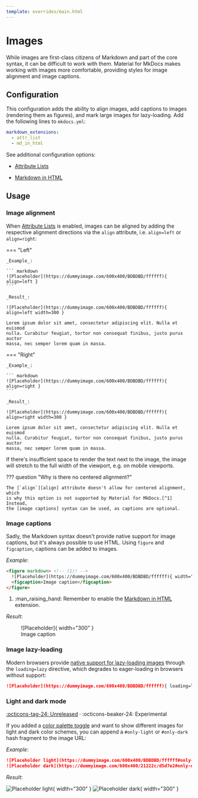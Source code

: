 ```yaml
---
template: overrides/main.html
---
```


# Images

While images are first-class citizens of Markdown and part of the core syntax, 
it can be difficult to work with them. Material for MkDocs makes working with 
images more comfortable, providing styles for image alignment and image
captions.

## Configuration

This configuration adds the ability to align images, add captions to images
(rendering them as figures), and mark large images for lazy-loading. Add the
following lines to `mkdocs.yml`:

``` yaml
markdown_extensions:
  - attr_list
  - md_in_html
```

See additional configuration options:

- [Attribute Lists]
- [Markdown in HTML]

  [Attribute Lists]: ../setup/extensions/python-markdown.md#attribute-lists
  [Markdown in HTML]: ../setup/extensions/python-markdown.md#markdown-in-html

## Usage

### Image alignment

When [Attribute Lists] is enabled, images can be aligned by adding the
respective alignment directions via the `align` attribute, i.e. `align=left` or
`align=right`:

=== "Left"

    _Example_:

    ``` markdown
    ![Placeholder](https://dummyimage.com/600x400/BDBDBD/ffffff){ align=left }
    ```

    _Result_:

    ![Placeholder](https://dummyimage.com/600x400/BDBDBD/ffffff){ align=left width=300 }

    Lorem ipsum dolor sit amet, consectetur adipiscing elit. Nulla et euismod
    nulla. Curabitur feugiat, tortor non consequat finibus, justo purus auctor
    massa, nec semper lorem quam in massa.

=== "Right"

    _Example_:

    ``` markdown
    ![Placeholder](https://dummyimage.com/600x400/BDBDBD/ffffff){ align=right }
    ```

    _Result_:

    ![Placeholder](https://dummyimage.com/600x400/BDBDBD/ffffff){ align=right width=300 }

    Lorem ipsum dolor sit amet, consectetur adipiscing elit. Nulla et euismod
    nulla. Curabitur feugiat, tortor non consequat finibus, justo purus auctor
    massa, nec semper lorem quam in massa.

If there's insufficient space to render the text next to the image, the image
will stretch to the full width of the viewport, e.g. on mobile viewports.

??? question "Why is there no centered alignment?"

    The [`align`][align] attribute doesn't allow for centered alignment, which
    is why this option is not supported by Material for MkDocs.[^1] Instead,
    the [image captions] syntax can be used, as captions are optional.

  [^1]:
    You might also realize that the [`align`][align] attribute has been
    deprecated as of HTML5, so why use it anyways? The main reason is
    portability – it's still supported by all browsers and clients, and is very
    unlikely to be completely removed, as many older websites still use it. This
    ensures a consistent appearance when a Markdown file with these attributes
    is viewed outside of a website generated by Material for MkDocs.

  [align]: https://developer.mozilla.org/en-US/docs/Web/HTML/Element/img#deprecated_attributes
  [image captions]: #image-captions

### Image captions

Sadly, the Markdown syntax doesn't provide native support for image captions,
but it's always possible to use HTML. Using `figure` and `figcaption`, captions
can be added to images.

_Example_:

```html
<figure markdown> <!-- (1)! -->
  ![Placeholder](https://dummyimage.com/600x400/BDBDBD/ffffff){ width="300" }
  <figcaption>Image caption</figcaption>
</figure>
```

1.  :man_raising_hand: Remember to enable the [Markdown in HTML] extension.

_Result_:

<figure markdown>
  ![Placeholder]{ width="300" }
  <figcaption>Image caption</figcaption>
</figure>

  [Placeholder]: https://dummyimage.com/600x400/BDBDBD/ffffff
  [Markdown in HTML]: ../setup/extensions/python-markdown.md#markdown-in-html

### Image lazy-loading

Modern browsers provide [native support for lazy-loading images][lazy-loading]
through the `loading=lazy` directive, which degrades to eager-loading in
browsers without support:

``` markdown
![Placeholder](https://dummyimage.com/600x400/BDBDBD/ffffff){ loading=lazy }
```

  [lazy-loading]: https://caniuse.com/#feat=loading-lazy-attr

### Light and dark mode

[:octicons-tag-24: Unreleased][Light and dark mode support] ·
:octicons-beaker-24: Experimental

If you added a [color palette toggle] and want to show different images for
light and dark color schemes, you can append a `#only-light` or `#only-dark`
hash fragment to the image URL:

_Example_:

``` markdown
![Placeholder light](https://dummyimage.com/600x400/BDBDBD/ffffff#only-light)
![Placeholder dark](https://dummyimage.com/600x400/21222c/d5d7e2#only-dark)
```

_Result_:

![Placeholder light]{ width="300" }
![Placeholder dark]{ width="300" }

  [Light and dark mode support]: https://github.com/squidfunk/mkdocs-material/releases/tag/8.1.1
  [color palette toggle]: ../setup/changing-the-colors.md#color-palette-toggle
  [Placeholder light]: https://dummyimage.com/600x400/BDBDBD/ffffff#only-light
  [Placeholder dark]: https://dummyimage.com/600x400/21222c/d5d7e2#only-dark
